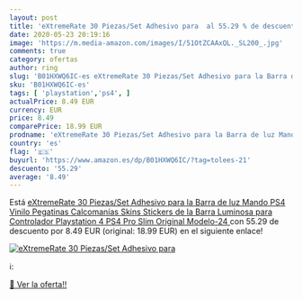 ```yaml
---
layout: post
title: 'eXtremeRate 30 Piezas/Set Adhesivo para  al 55.29 % de descuento'
date: 2020-05-23 20:19:16
image: 'https://m.media-amazon.com/images/I/51OtZCAAxQL._SL200_.jpg'
comments: true
category: ofertas
author: ring
slug: 'B01HXWQ6IC-es eXtremeRate 30 Piezas/Set Adhesivo para la Barra de luz...'
sku: 'B01HXWQ6IC-es'
tags: [ 'playstation','ps4', ]
actualPrice: 8.49 EUR
currency: EUR
price: 8.49
comparePrice: 18.99 EUR
prodname: 'eXtremeRate 30 Piezas/Set Adhesivo para la Barra de luz Mando PS4 Vinilo Pegatinas Calcomanías Skins Stickers de la Barra Luminosa para Controlador Playstation 4 PS4 Pro Slim Original Modelo-24 '
country: 'es'
flag: '🇪🇸'
buyurl: 'https://www.amazon.es/dp/B01HXWQ6IC/?tag=tolees-21'
descuento: '55.29'
average: '8.49'
---
```


Está [eXtremeRate 30 Piezas/Set Adhesivo para la Barra de luz Mando PS4 Vinilo Pegatinas Calcomanías Skins Stickers de la Barra Luminosa para Controlador Playstation 4 PS4 Pro Slim Original Modelo-24 ](https://www.amazon.es/dp/B01HXWQ6IC/?tag=tolees-21) con 55.29 de descuento por 8.49 EUR (original: 18.99 EUR) en el siguiente enlace!

[![eXtremeRate 30 Piezas/Set Adhesivo para ](https://m.media-amazon.com/images/I/51OtZCAAxQL._SL200_.jpg)](https://www.amazon.es/dp/B01HXWQ6IC/?tag=tolees-21)

ℹ️:


[🛒 Ver la oferta!!](https://www.amazon.es/dp/B01HXWQ6IC/?tag=tolees-21)
